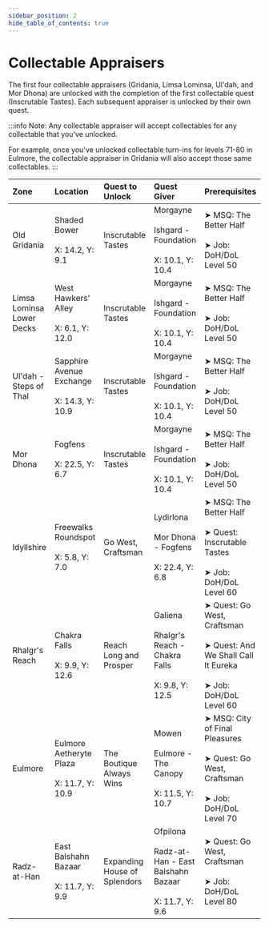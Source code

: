 ```yaml
---
sidebar_position: 2
hide_table_of_contents: true
---
```


# Collectable Appraisers

The first four collectable appraisers (Gridania, Limsa Lominsa, Ul'dah, and Mor Dhona) are unlocked with the completion of the first collectable quest (Inscrutable Tastes). Each subsequent appraiser is unlocked by their own quest.

:::info
Note: Any collectable appraiser will accept collectables for any collectable that you've unlocked.

For example, once you've unlocked collectable turn-ins for levels 71-80 in Eulmore, the collectable appraiser in Gridania will also accept those same collectables.
:::

| Zone                      | Location                                             | Quest to Unlock              | Quest Giver                                                                       | Prerequisites                                                                                                  |
| :------------------------ | :--------------------------------------------------- | :--------------------------- | :-------------------------------------------------------------------------------- | :------------------------------------------------------------------------------------------------------------- |
| Old Gridania              | Shaded Bower<br /><br />X: 14.2, Y: 9.1              | Inscrutable Tastes           | Morgayne<br /><br />Ishgard - Foundation<br /><br />X: 10.1, Y: 10.4              | ➤ MSQ: The Better Half<br /><br />➤ Job: DoH/DoL Level 50                                                      |
| Limsa Lominsa Lower Decks | West Hawkers' Alley<br /><br />X: 6.1, Y: 12.0       | Inscrutable Tastes           | Morgayne<br /><br />Ishgard - Foundation<br /><br />X: 10.1, Y: 10.4              | ➤ MSQ: The Better Half<br /><br />➤ Job: DoH/DoL Level 50                                                      |
| Ul'dah - Steps of Thal    | Sapphire Avenue Exchange<br /><br />X: 14.3, Y: 10.9 | Inscrutable Tastes           | Morgayne<br /><br />Ishgard - Foundation<br /><br />X: 10.1, Y: 10.4              | ➤ MSQ: The Better Half<br /><br />➤ Job: DoH/DoL Level 50                                                      |
| Mor Dhona                 | Fogfens<br /><br />X: 22.5, Y: 6.7                   | Inscrutable Tastes           | Morgayne<br /><br />Ishgard - Foundation<br /><br />X: 10.1, Y: 10.4              | ➤ MSQ: The Better Half<br /><br />➤ Job: DoH/DoL Level 50                                                      |
| Idyllshire                | Freewalks Roundspot<br /><br />X: 5.8, Y: 7.0        | Go West, Craftsman           | Lydirlona<br /><br />Mor Dhona - Fogfens<br /><br />X: 22.4, Y: 6.8               | ➤ MSQ: The Better Half<br /><br />➤ Quest: Inscrutable Tastes<br /><br />➤ Job: DoH/DoL Level 60               |
| Rhalgr's Reach            | Chakra Falls<br /><br />X: 9.9, Y: 12.6              | Reach Long and Prosper       | Galiena<br /><br />Rhalgr's Reach - Chakra Falls<br /><br />X: 9.8, Y: 12.5       | ➤ Quest: Go West, Craftsman<br /><br />➤ Quest: And We Shall Call It Eureka<br /><br />➤ Job: DoH/DoL Level 60 |
| Eulmore                   | Eulmore Aetheryte Plaza<br /><br />X: 11.7, Y: 10.9  | The Boutique Always Wins     | Mowen<br /><br />Eulmore - The Canopy<br /><br />X: 11.5, Y: 10.7                 | ➤ MSQ: City of Final Pleasures<br /><br />➤ Quest: Go West, Craftsman<br /><br />➤ Job: DoH/DoL Level 70       |
| Radz-at-Han               | East Balshahn Bazaar<br /><br />X: 11.7, Y: 9.9      | Expanding House of Splendors | Ofpilona<br /><br />Radz-at-Han - East Balshahn Bazaar<br /><br />X: 11.7, Y: 9.6 | ➤ Quest: Go West, Craftsman<br /><br />➤ Job: DoH/DoL Level 80                                                 |
